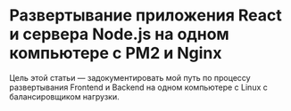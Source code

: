 <h1>Развертывание приложения React и сервера Node.js на одном компьютере с PM2 и Nginx</h1>
Цель этой статьи — задокументировать мой путь по процессу развертывания Frontend и Backend на одном компьютере с Linux с балансировщиком нагрузки.
